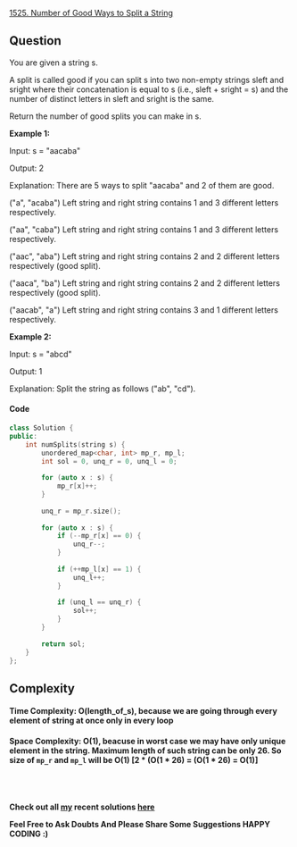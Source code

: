 [1525. Number of Good Ways to Split a String](https://leetcode.com/problems/number-of-good-ways-to-split-a-string/)

## Question
You are given a string s.

A split is called good if you can split s into two non-empty strings sleft and sright where their concatenation is equal to s (i.e., sleft + sright = s) and the number of distinct letters in sleft and sright is the same.

Return the number of good splits you can make in s.
 
__Example 1:__

Input: s = "aacaba"

Output: 2

Explanation: There are 5 ways to split "aacaba" and 2 of them are good. 

("a", "acaba") Left string and right string contains 1 and 3 different letters respectively.

("aa", "caba") Left string and right string contains 1 and 3 different letters respectively.

("aac", "aba") Left string and right string contains 2 and 2 different letters respectively (good split).

("aaca", "ba") Left string and right string contains 2 and 2 different letters respectively (good split).

("aacab", "a") Left string and right string contains 3 and 1 different letters respectively.


__Example 2:__

Input: s = "abcd"

Output: 1

Explanation: Split the string as follows ("ab", "cd").


#### **Code**

```cpp
class Solution {
public:
    int numSplits(string s) {
        unordered_map<char, int> mp_r, mp_l;
        int sol = 0, unq_r = 0, unq_l = 0;
        
        for (auto x : s) {
            mp_r[x]++;
        }
        
        unq_r = mp_r.size();
        
        for (auto x : s) {
            if (--mp_r[x] == 0) {
                unq_r--;
            }
            
            if (++mp_l[x] == 1) {
                unq_l++;
            }
            
            if (unq_l == unq_r) {
                sol++;
            }
        }
        
        return sol;
    }
};
```

## **Complexity**

#### Time Complexity: **O(length_of_s)**, because we are going through every element of string at once only in every loop

#### Space Complexity: **O(1)**, beacuse in worst case we may have only unique element in the string. Maximum length of such string can be only 26. So size of ```mp_r``` and ```mp_l``` will be O(1) [2 * (O(1 * 26) = (O(1 * 26) = O(1)]


<br>
<br>

 __Check out all [my](https://leetcode.com/siddp6/) recent solutions [here](https://github.com/sidd6p/LeetCode)__

 
 __Feel Free to Ask Doubts
And Please Share Some Suggestions
HAPPY CODING :)__


